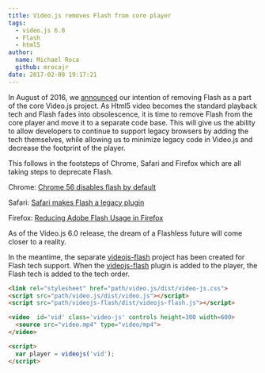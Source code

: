 ```yaml
---
title: Video.js removes Flash from core player
tags:
  - video.js 6.0
  - Flash
  - html5
author:
  name: Michael Roca
  github: mrocajr
date: 2017-02-08 19:17:21
---
```



In August of 2016, we [announced] our intention of removing Flash as a part of the core Video.js project.
As Html5 video becomes the standard playback tech and Flash fades into obsolescence, it is time
to remove Flash from the core player and move it to a separate code base.  This will give us the ability
to allow developers to continue to support legacy browsers by adding the tech themselves, while allowing
us to minimize legacy code in Video.js and decrease the footprint of the player.

This follows in the footsteps of Chrome, Safari and Firefox which are all taking steps to deprecate Flash.

Chrome: [Chrome 56 disables flash by default]

Safari: [Safari makes Flash a legacy plugin]

Firefox: [Reducing Adobe Flash Usage in Firefox]

As of the Video.js 6.0 release, the dream of a Flashless future will come closer to a reality.

In the meantime, the separate [videojs-flash] project has been created for Flash tech support.
When the [videojs-flash] plugin is added to the player, the Flash tech is added to the tech order.

```html
<link rel="stylesheet" href="path/video.js/dist/video-js.css">
<script src="path/video.js/dist/video.js"></script>
<script src="path/videojs-flash/dist/videojs-flash.js"></script>

<video  id='vid' class='video-js' controls height=300 width=600>
  <source src="video.mp4" type="video/mp4">
</video>

<script>
  var player = videojs('vid');
</script>
```

[videojs-flash]: https://github.com/videojs/videojs-flash
[announced]: http://blog.videojs.com/the-end-of-html-first/
[Chrome 56 disables flash by default]: https://blog.chromium.org/2016/12/roll-out-plan-for-html5-by-default.html
[Safari makes Flash a legacy plugin]: https://webkit.org/blog/6589/next-steps-for-legacy-plug-ins/
[Reducing Adobe Flash Usage in Firefox]: https://blog.mozilla.org/futurereleases/2016/07/20/reducing-adobe-flash-usage-in-firefox/
